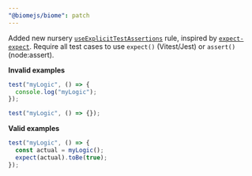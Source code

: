 ```yaml
---
"@biomejs/biome": patch
---
```


Added new nursery [`useExplicitTestAssertions`](https://biomejs.dev/linter/rules/use-explicit-test-assertions/) rule, inspired by [`expect-expect`](https://github.com/jest-community/eslint-plugin-jest/blob/main/docs/rules/expect-expect.md). Require all test cases to use `expect()` (Vitest/Jest) or `assert()` (node:assert).

**Invalid examples**

```js
test("myLogic", () => {
  console.log("myLogic");
});
```

```js
test("myLogic", () => {});
```

**Valid examples**

```js
test("myLogic", () => {
  const actual = myLogic();
  expect(actual).toBe(true);
});
```
